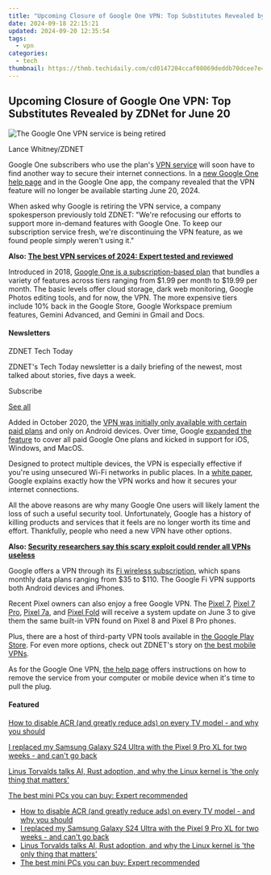 ```yaml
---
title: "Upcoming Closure of Google One VPN: Top Substitutes Revealed by ZDNet for June 20"
date: 2024-09-18 22:15:21
updated: 2024-09-20 12:35:54
tags:
  - vpn
categories:
  - tech
thumbnail: https://thmb.techidaily.com/cd0147204ccaf08069deddb70dcee7e4ad07fbd615beb8c551d393f04156cd7b.jpg
---
```


## Upcoming Closure of Google One VPN: Top Substitutes Revealed by ZDNet for June 20

![The Google One VPN service is being retired](https://www.zdnet.com/a/img/resize/2523e94d34d129a66631a5fc4e76d802c4c4afcf/2024/05/16/ce98f773-fecd-4227-9b33-04ee67b10fbf/figure-top-google-to-shut-down-google-one-vpn-on-june-20.jpg?auto=webp&width=1280)

Lance Whitney/ZDNET

Google One subscribers who use the plan's [VPN service](https://www.zdnet.com/article/best-vpn/) will soon have to find another way to secure their internet connections. In a [new Google One help page](https://support.google.com/googleone/answer/14806901) and in the Google One app, the company revealed that the VPN feature will no longer be available starting June 20, 2024.

When asked why Google is retiring the VPN service, a company spokesperson previously told ZDNET: "We're refocusing our efforts to support more in-demand features with Google One. To keep our subscription service fresh, we're discontinuing the VPN feature, as we found people simply weren't using it." 

**Also: [The best VPN services of 2024: Expert tested and reviewed](https://www.zdnet.com/article/best-vpn/)**

Introduced in 2018, [Google One is a subscription-based plan](https://www.zdnet.com/article/what-is-google-one-and-is-it-worth-it/) that bundles a variety of features across tiers ranging from $1.99 per month to $19.99 per month. The basic levels offer cloud storage, dark web monitoring, Google Photos editing tools, and for now, the VPN. The more expensive tiers include 10% back in the Google Store, Google Workspace premium features, Gemini Advanced, and Gemini in Gmail and Docs.

#### Newsletters

ZDNET Tech Today

ZDNET's Tech Today newsletter is a daily briefing of the newest, most talked about stories, five days a week.

 Subscribe

[See all](https://www.zdnet.com/newsletters/)

Added in October 2020, the [VPN was initially only available with certain paid plans](https://www.zdnet.com/article/browsing-from-the-coffee-shop-you-might-want-to-try-googles-new-vpn-service/) and only on Android devices. Over time, Google [expanded the feature](https://www.zdnet.com/article/google-one-brings-vpn-feature-to-more-plans-adds-dark-web-monitoring-for-personal-info/) to cover all paid Google One plans and kicked in support for iOS, Windows, and MacOS.

Designed to protect multiple devices, the VPN is especially effective if you're using unsecured Wi-Fi networks in public places. In a [white paper](https://one.google.com/about/vpn/howitworks), Google explains exactly how the VPN works and how it secures your internet connections.

All the above reasons are why many Google One users will likely lament the loss of such a useful security tool. Unfortunately, Google has a history of killing products and services that it feels are no longer worth its time and effort. Thankfully, people who need a new VPN have other options. 

**Also: [Security researchers say this scary exploit could render all VPNs useless](https://www.zdnet.com/article/security-researchers-say-this-scary-exploit-could-render-all-vpns-useless/)**

Google offers a VPN through its [Fi wireless subscription](https://www.zdnet.com/home-and-office/networking/google-fi-gets-a-new-name-tweaked-pricing-and-a-new-focus-on-family-plans/), which spans monthly data plans ranging from $35 to $110\. The Google Fi VPN supports both Android devices and iPhones. 

Recent Pixel owners can also enjoy a free Google VPN. The [Pixel 7](https://buy.geni.us/Proxy.ashx?TSID=368250&GR%5FURL=https%3A%2F%2Fwww.amazon.com%2FGoogle-Pixel-7-5G-Android-Phone%2Fdp%2FB0BCQXXRJJ%3Ftag%3Dzd-buy-button-20%26ascsubtag%3D%5F%5FCOM%5FCLICK%5FID%5F%5F%7C89403b3a-862d-4d9f-a930-8dfdc0b5ceaa%7Cdtp&dtb=1), [Pixel 7 Pro](https://buy.geni.us/Proxy.ashx?TSID=368250&GR%5FURL=https%3A%2F%2Fwww.amazon.com%2FGoogle-Pixel-Pro-Smartphone-Telephoto%2Fdp%2FB0BCQWYR2Z%3Ftag%3Dzd-buy-button-20%26ascsubtag%3D%5F%5FCOM%5FCLICK%5FID%5F%5F%7C89403b3a-862d-4d9f-a930-8dfdc0b5ceaa%7Cdtp&dtb=1), [Pixel 7a](https://buy.geni.us/Proxy.ashx?TSID=368250&GR%5FURL=https%3A%2F%2Fwww.amazon.com%2FGoogle-Pixel-7a-Unlocked-Android%2Fdp%2FB0BZ9R47PC%3Ftag%3Dzd-buy-button-20%26ascsubtag%3D%5F%5FCOM%5FCLICK%5FID%5F%5F%7C89403b3a-862d-4d9f-a930-8dfdc0b5ceaa%7Cdtp&dtb=1), and [Pixel Fold](https://buy.geni.us/Proxy.ashx?TSID=368250&GR%5FURL=https%3A%2F%2Fwww.amazon.com%2FGoogle-Pixel-Fold-Smartphone-Telephoto%2Fdp%2FB0C34DL6Z7%3Fth%3D1%26tag%3Dzd-buy-button-20%26ascsubtag%3D%5F%5FCOM%5FCLICK%5FID%5F%5F%7C89403b3a-862d-4d9f-a930-8dfdc0b5ceaa%7Cdtp&dtb=1) will receive a system update on June 3 to give them the same built-in VPN found on Pixel 8 and Pixel 8 Pro phones. 

Plus, there are a host of third-party VPN tools available in [the Google Play Store](https://play.google.com/store/search?q=vpn&c=apps). For even more options, check out ZDNET's story on [the best mobile VPNs](https://www.zdnet.com/article/best-mobile-vpn/). 

As for the Google One VPN, [the help page](https://support.google.com/googleone/answer/14806901) offers instructions on how to remove the service from your computer or mobile device when it's time to pull the plug.

#### Featured

[How to disable ACR (and greatly reduce ads) on every TV model - and why you should](https://www.zdnet.com/article/how-to-disable-acr-and-greatly-reduce-ads-on-every-tv-model-and-why-you-should/ "How to disable ACR (and greatly reduce ads) on every TV model - and why you should")

[I replaced my Samsung Galaxy S24 Ultra with the Pixel 9 Pro XL for two weeks - and can't go back](https://www.zdnet.com/article/i-replaced-my-samsung-galaxy-s24-ultra-with-the-pixel-9-pro-xl-for-two-weeks-and-cant-go-back/ "I replaced my Samsung Galaxy S24 Ultra with the Pixel 9 Pro XL for two weeks - and can't go back")

[Linus Torvalds talks AI, Rust adoption, and why the Linux kernel is 'the only thing that matters'](https://www.zdnet.com/article/linus-torvalds-talks-ai-rust-adoption-and-why-the-linux-kernel-is-the-only-thing-that-matters/ "Linus Torvalds talks AI, Rust adoption, and why the Linux kernel is 'the only thing that matters'")

[The best mini PCs you can buy: Expert recommended](https://www.zdnet.com/article/best-mini-pc/ "The best mini PCs you can buy: Expert recommended")

* [How to disable ACR (and greatly reduce ads) on every TV model - and why you should](https://www.zdnet.com/article/how-to-disable-acr-and-greatly-reduce-ads-on-every-tv-model-and-why-you-should/ "How to disable ACR (and greatly reduce ads) on every TV model - and why you should")
* [I replaced my Samsung Galaxy S24 Ultra with the Pixel 9 Pro XL for two weeks - and can't go back](https://www.zdnet.com/article/i-replaced-my-samsung-galaxy-s24-ultra-with-the-pixel-9-pro-xl-for-two-weeks-and-cant-go-back/ "I replaced my Samsung Galaxy S24 Ultra with the Pixel 9 Pro XL for two weeks - and can't go back")
* [Linus Torvalds talks AI, Rust adoption, and why the Linux kernel is 'the only thing that matters'](https://www.zdnet.com/article/linus-torvalds-talks-ai-rust-adoption-and-why-the-linux-kernel-is-the-only-thing-that-matters/ "Linus Torvalds talks AI, Rust adoption, and why the Linux kernel is 'the only thing that matters'")
* [The best mini PCs you can buy: Expert recommended](https://www.zdnet.com/article/best-mini-pc/ "The best mini PCs you can buy: Expert recommended")

<ins class="adsbygoogle"
     style="display:block"
     data-ad-format="autorelaxed"
     data-ad-client="ca-pub-7571918770474297"
     data-ad-slot="1223367746"></ins>



<ins class="adsbygoogle"
     style="display:block"
     data-ad-client="ca-pub-7571918770474297"
     data-ad-slot="8358498916"
     data-ad-format="auto"
     data-full-width-responsive="true"></ins>
